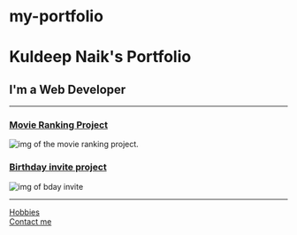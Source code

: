 # my-portfolio

<!DOCTYPE html>
<html lang="en">

<head>
    <meta charset="UTF-8">
    <title>Kuldeep's Portfolio</title>
</head>
<body>
    <h1>Kuldeep Naik's Portfolio</h1>
<h2>I'm a Web Developer</h2>
<hr>
<h3><a href="../projects/p1_movierating.html">Movie Ranking Project</a></h3>
<img src="../images/Screenshot 2023-04-19 175907.png" alt="img of the movie ranking project.">
<h3><a href="../projects/p2_bdayinvite.html">Birthday invite project</a></h3>
<img src="../images/Screenshot 2023-04-19 175943.png" alt="img of bday invite">
<hr>
<a href="../hobbies.html">Hobbies</a>
<br>
<a href="../contact.html">Contact me</a>
</body>
</html>


